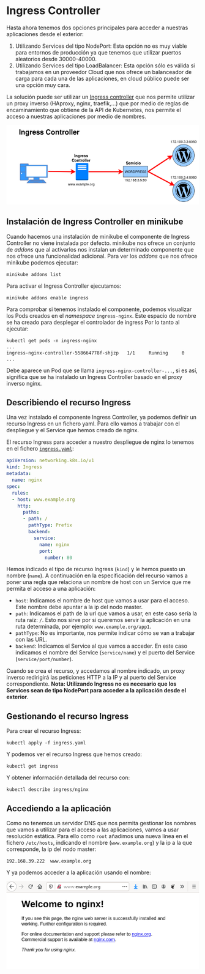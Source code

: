 # Ingress Controller

Hasta ahora tenemos dos opciones principales para acceder a nuestras aplicaciones desde el exterior:

1. Utilizando Services del tipo NodePort: Esta opción no es muy viable para entornos de producción ya que tenemos que utilizar puertos aleatorios desde 30000-40000.
2. Utilizando Services del tipo LoadBalancer: Esta opción sólo es válida si trabajamos en un proveedor Cloud que nos ofrece un balanceador de carga para cada una de las aplicaciones, en cloud público puede ser una opción muy cara.

La solución puede ser utilizar un [Ingress controller](https://kubernetes.io/docs/concepts/services-networking/ingress/) que nos permite utilizar un proxy inverso (HAproxy, nginx, traefik,...) que por medio de reglas de encaminamiento que obtiene de la API de Kubernetes, nos permite el acceso a nuestras aplicaciones por medio de nombres.

![ingress](img/ingress.png)

## Instalación de Ingress Controller en minikube

Cuando hacemos una instalación de minikube el componente de Ingress Controller no viene instalada por defecto. minikube nos ofrece un conjunto de *addons* que al activarlos nos instalan un determinado componente que nos ofrece una funcionalidad adicional. Para ver los *addons* que nos ofrece minikube podemos ejecutar:

    minikube addons list

Para activar el Ingress Controller ejecutamos:

    minikube addons enable ingress

Para comprobar si tenemos instalado el componente, podemos visualizar los Pods creados en el *namespace* `ingress-nginx`. Este espacio de nombre se ha creado para desplegar el controlador de ingress Por lo tanto al ejecutar:

    kubectl get pods -n ingress-nginx 
    ...
    ingress-nginx-controller-558664778f-shjzp   1/1     Running     0          
    ...    

Debe aparece un Pod que se llama `ingress-nginx-controller-...`, si es así, significa que se ha instalado un Ingress Controller basado en el proxy inverso nginx.

## Describiendo el recurso Ingress

Una vez instalado el componente Ingress Controller, ya podemos definir un recurso Ingress en un fichero yaml. Para ello vamos a trabajar con el despliegue y el Service que hemos creado de nginx.

El recurso Ingress para acceder a nuestro despliegue de nginx lo tenemos en el fichero [`ingress.yaml`](file/ingress.yaml):

```yaml
apiVersion: networking.k8s.io/v1
kind: Ingress
metadata:
  name: nginx
spec:
  rules:
  - host: www.example.org
    http:
      paths:
      - path: /
        pathType: Prefix
        backend:
          service:
            name: nginx
            port:
              number: 80
```

Hemos indicado el tipo de recurso Ingress (`kind`) y le hemos puesto un nombre (`name`). A continuación en la especificación del recurso vamos a poner una regla que relaciona un nombre de host con un Service que me permita el acceso a una aplicación:

* `host`: Indicamos el nombre de host que vamos a usar para el acceso. Este nombre debe apuntar a la ip del nodo master.
* `path`: Indicamos el path de la url que vamos a usar, en este caso sería la ruta raíz: `/`. Esto nos sirve por si queremos servir la aplicación en una ruta determinada, por ejemplo: `www.example.org/app1`.
* `pathType`: No es importante, nos permite indicar cómo se van a trabajar con las URL. 
* `backend`: Indicamos el Service al que vamos a acceder. En este caso indicamos el nombre del Service (`service/name`) y el puerto del Service (`service/port/number`).

Cuando se crea el recurso, y accedamos al nombre indicado, un proxy inverso redirigirá las peticiones HTTP a la IP y al puerto del Service correspondiente. **Nota: Utilizando Ingress no es necesario que los Services sean de tipo NodePort para acceder a la aplicación desde el exterior**.

## Gestionando el recurso Ingress

Para crear el recurso Ingress:

    kubectl apply -f ingress.yaml

Y podemos ver el recurso Ingress que hemos creado:

    kubectl get ingress

Y obtener información detallada del recurso con:

    kubectl describe ingress/nginx

## Accediendo a la aplicación

Como no tenemos un servidor DNS que nos permita gestionar los nombres que vamos a utilizar para el acceso a las aplicaciones, vamos a usar resolución estática. Para ello como `root` añadimos una nueva línea en el fichero `/etc/hosts`, indicando el nombre (`www.example.org`) y la ip a la que corresponde, la ip del nodo master:

    192.168.39.222  www.example.org

Y ya podemos acceder a la aplicación usando el nombre:

![ingress](img/ingress2.png)
